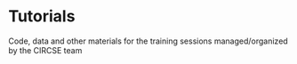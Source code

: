 # Tutorials
Code, data and other materials for the training sessions managed/organized by the CIRCSE team
